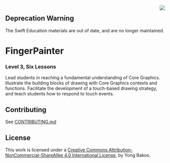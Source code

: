<img align="right" src="https://github.com/SwiftEducation/FingerPainter/raw/master/FingerPainter/Images.xcassets/AppIcon.appiconset/Icon-Spotlight-40@2x.png" />

## Deprecation Warning

The Swift Education materials are out of date, and are no longer maintained.

# FingerPainter

### Level 3, Six Lessons

Lead students in reaching a fundamental understanding of Core Graphics. Illustrate the building blocks of drawing with Core Graphics contexts and functions. Facilitate the development of a touch-based drawing strategy, and teach students how to respond to touch events.

## Contributing

See [CONTRIBUTING.md](CONTRIBUTING.md)

## License

This work is licensed under a [Creative Commons Attribution-NonCommercial-ShareAlike 4.0 International License](https://creativecommons.org/licenses/by-nc-sa/4.0/), by Yong Bakos.
